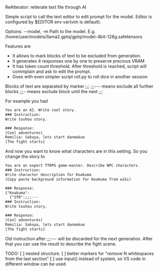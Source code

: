 ReAIterator: reiterate text file through AI

Simple script to call the text editor to edit prompt for the model.
Editor is configured by $EDITOR env var(vim is default). 

Options:
--model, -m
    Path to the model. E.g. /home/user/models/llama2.gptq/gptq/model-4bit-128g.safetensors

Features are
* It allows to mark blocks of text to be excluded from generation.
* It generates 4 responses one by one to preserve precious VRAM
* It has token count threshold. After threshold is reached, script will commplain and
ask to edit the prompt.
* Goes with even simpler script roll.py to roll dice in another session

Blocks of text are separated by marker ;;;
;;;--- means exclude all further blocks
;;;- means exclude block until the next ;;;

For example you had

```txt
You are an AI. Write cool story.
### Instruction:
Write touhou story.

### Response:
(Cool adventures)
Remilia: Sakuya, lets start danmakue
[The fight starts]
```

And now you want to know what characters are in this setting.
So you change the story to 
```txt
You are an expert TTRPG game-master. Describe NPC characters.
### Instruction:
Write character description for Koakuma
(Copy paste background information for Koakuma from wiki)

### Response:
{"Koakuma":
  {"STR":;;;---
### Instruction:
Write touhou story.

### Response:
(Cool adventures)
Remilia: Sakuya, lets start danmakue
[The fight starts]
```

Old instruction after ;;;--- will be discarded for the next generation.
After that you can use the result to describe the fight scene.

TODO:
[ ] nested structure.
[ ] better markers for "remove N whitespaces from the last section"
[ ] use input() instead of system, so VS code in different window can be used
